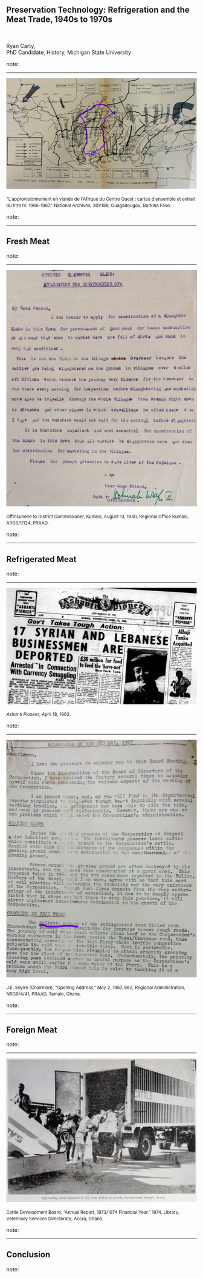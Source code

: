 ## Preservation Technology: Refrigeration and the Meat Trade, 1940s to 1970s

<br>

Ryan Carty,<br>PhD Candidate, History, Michigan State University

note: 

---

<img class="r-stretch" src="./media/carte-1966.png">

<small>"L'approvisionnement en viande de l'Afrique du Centre Ouest : cartes d'ensemble et extrait du titre IV. 1966-1967." National Archives, 30V188, Ouagadougou, Burkina Faso.</small>

note: 

---

## Fresh Meat

note: 

-----

<img class="r-stretch" src="/media/offinsu-slaughter-slab.png">

<small>Offinsuhene to District Commissioner, Kumasi, August 13, 1940, Regional Office Kumasi, ARG6/1/124, PRAAD.</small>

note: 

---

## Refrigerated Meat

note: 

-----

<img class="r-stretch" src="/media/alhaji-tanko-aquitted.png">

<small>*Ashanti Pioneer*, April 18, 1962.</small>

note: 

-----

<img class="r-stretch" src="/media/delicate-nature.png">

<small>J.E. Seyire (Chairman), “Opening Address,” May 2, 1967, 662, Regional Administration, NRG9/4/41, PRAAD, Tamale, Ghana.</small>

note: 

---

## Foreign Meat

note: 

-----

<img class="r-stretch" src="/media/unloading-frozen-carcasses-1973.jpg">

<small>Cattle Development Board, “Annual Report, 1973/1974 Financial Year,” 1974, Library, Veterinary Services Directorate, Accra, Ghana.</small>

note: 

---

## Conclusion

<!--Picture of meat for sale?-->

note: 